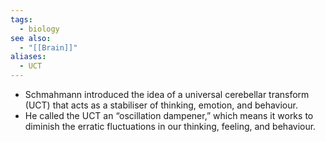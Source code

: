 ```yaml
---
tags:
  - biology
see also:
  - "[[Brain]]"
aliases:
  - UCT
---
```

- Schmahmann introduced the idea of a universal cerebellar transform (UCT) that acts as a stabiliser of thinking, emotion, and behaviour. 
- He called the UCT an “oscillation dampener,” which means it works to diminish the erratic fluctuations in our thinking, feeling, and behaviour.